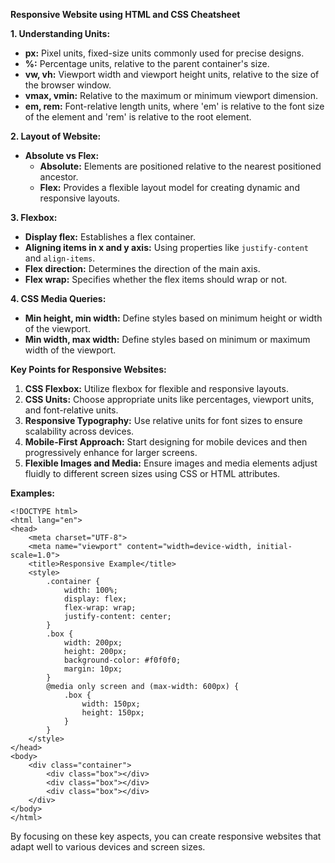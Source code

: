**Responsive Website using HTML and CSS Cheatsheet**

**1. Understanding Units:**
   - **px:** Pixel units, fixed-size units commonly used for precise designs.
   - **%:** Percentage units, relative to the parent container's size.
   - **vw, vh:** Viewport width and viewport height units, relative to the size of the browser window.
   - **vmax, vmin:** Relative to the maximum or minimum viewport dimension.
   - **em, rem:** Font-relative length units, where 'em' is relative to the font size of the element and 'rem' is relative to the root element.

**2. Layout of Website:**
   - **Absolute vs Flex:** 
     - **Absolute:** Elements are positioned relative to the nearest positioned ancestor.
     - **Flex:** Provides a flexible layout model for creating dynamic and responsive layouts.

**3. Flexbox:**
   - **Display flex:** Establishes a flex container.
   - **Aligning items in x and y axis:** Using properties like `justify-content` and `align-items`.
   - **Flex direction:** Determines the direction of the main axis.
   - **Flex wrap:** Specifies whether the flex items should wrap or not.

**4. CSS Media Queries:**
   - **Min height, min width:** Define styles based on minimum height or width of the viewport.
   - **Min width, max width:** Define styles based on minimum or maximum width of the viewport.

**Key Points for Responsive Websites:**
1. **CSS Flexbox:** Utilize flexbox for flexible and responsive layouts.
2. **CSS Units:** Choose appropriate units like percentages, viewport units, and font-relative units.
3. **Responsive Typography:** Use relative units for font sizes to ensure scalability across devices.
4. **Mobile-First Approach:** Start designing for mobile devices and then progressively enhance for larger screens.
5. **Flexible Images and Media:** Ensure images and media elements adjust fluidly to different screen sizes using CSS or HTML attributes.

**Examples:**

```
<!DOCTYPE html>
<html lang="en">
<head>
    <meta charset="UTF-8">
    <meta name="viewport" content="width=device-width, initial-scale=1.0">
    <title>Responsive Example</title>
    <style>
        .container {
            width: 100%;
            display: flex;
            flex-wrap: wrap;
            justify-content: center;
        }
        .box {
            width: 200px;
            height: 200px;
            background-color: #f0f0f0;
            margin: 10px;
        }
        @media only screen and (max-width: 600px) {
            .box {
                width: 150px;
                height: 150px;
            }
        }
    </style>
</head>
<body>
    <div class="container">
        <div class="box"></div>
        <div class="box"></div>
        <div class="box"></div>
    </div>
</body>
</html>
```


By focusing on these key aspects, you can create responsive websites that adapt well to various devices and screen sizes.
